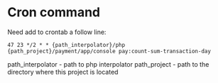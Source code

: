 Cron command
========================

Need add to crontab a follow line:

`47 23 */2 * * {path_interpolator}/php {path_project}/payment/app/console pay:count-sum-transaction-day`

path_interpolator - path to php interpolator
path_project - path to the directory where this project is located